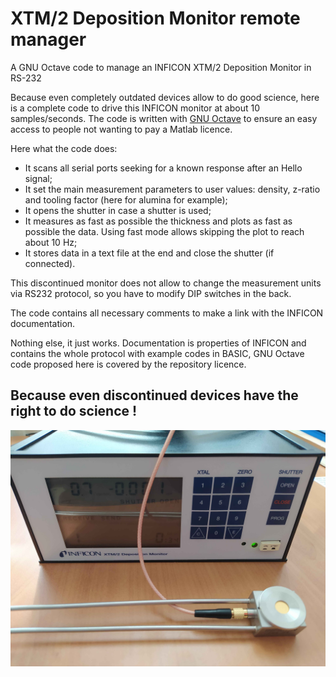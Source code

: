 # XTM/2 Deposition Monitor remote manager

A GNU Octave code to manage an INFICON XTM/2 Deposition Monitor in RS-232

Because even completely outdated devices allow to do good science, here is a complete code to drive this INFICON monitor at about 10 samples/seconds. The code is written with [GNU Octave](https://octave.org/) to ensure an easy access to people not wanting to pay a Matlab licence.

Here what the code does:
- It scans all serial ports seeking for a known response after an Hello signal;
- It set the main measurement parameters to user values: density, z-ratio and tooling factor (here for alumina for example);
- It opens the shutter in case a shutter is used;
- It measures as fast as possible the thickness and plots as fast as possible the data. Using fast mode allows skipping the plot to reach about 10 Hz;
- It stores data in a text file at the end and close the shutter (if connected).

This discontinued monitor does not allow to change the measurement units via RS232 protocol, so you have to modify DIP switches in the back.

The code contains all necessary comments to make a link with the INFICON documentation.

Nothing else, it just works. Documentation is properties of INFICON and contains the whole protocol with example codes in BASIC, GNU Octave code proposed here is covered by the repository licence.

## Because even discontinued devices have the right to do science !
![](/Documentation/XTM2_Deposition_Monitor.jpg)
